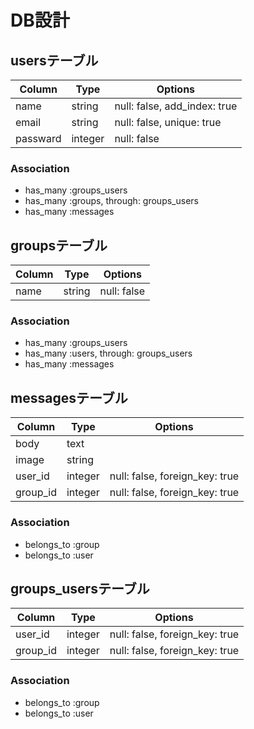 # DB設計

## usersテーブル
Column|Type|Options|
|---|---|---|
|name|string|null: false, add_index: true|
|email|string|null: false, unique: true|
|passward|integer|null: false|

### Association
- has_many :groups_users
- has_many :groups, through: groups_users
- has_many :messages

## groupsテーブル
|Column|Type|Options|
|---|---|---|
|name|string|null: false|
### Association
- has_many :groups_users
- has_many :users, through: groups_users
- has_many :messages

## messagesテーブル
Column|Type|Options
|---|---|---|
|body|text|
|image|string|
|user_id|integer|null: false, foreign_key: true|
|group_id|integer|null: false, foreign_key: true|

### Association
- belongs_to :group
- belongs_to :user

## groups_usersテーブル
|Column|Type|Options|
|---|---|---|
|user_id|integer|null: false, foreign_key: true|
|group_id|integer|null: false, foreign_key: true|

### Association
- belongs_to :group
- belongs_to :user